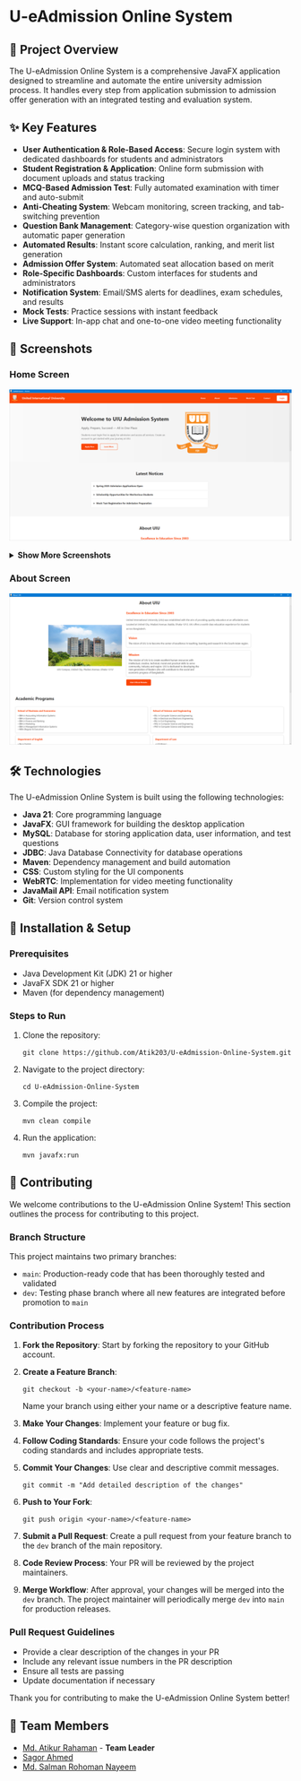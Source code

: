 # U-eAdmission Online System

## 🚀 Project Overview

The U-eAdmission Online System is a comprehensive JavaFX application designed to streamline and automate the entire university admission process. It handles every step from application submission to admission offer generation with an integrated testing and evaluation system.


## ✨ Key Features

- **User Authentication & Role-Based Access**: Secure login system with dedicated dashboards for students and administrators
- **Student Registration & Application**: Online form submission with document uploads and status tracking
- **MCQ-Based Admission Test**: Fully automated examination with timer and auto-submit
- **Anti-Cheating System**: Webcam monitoring, screen tracking, and tab-switching prevention
- **Question Bank Management**: Category-wise question organization with automatic paper generation
- **Automated Results**: Instant score calculation, ranking, and merit list generation
- **Admission Offer System**: Automated seat allocation based on merit
- **Role-Specific Dashboards**: Custom interfaces for students and administrators
- **Notification System**: Email/SMS alerts for deadlines, exam schedules, and results
- **Mock Tests**: Practice sessions with instant feedback
- **Live Support**: In-app chat and one-to-one video meeting functionality

## 📸 Screenshots

### Home Screen
![Home Screen](img/Home-1.png)

<details>
  <summary><b>Show More Screenshots</b></summary>

### Additional Home Screen Views
![Home Screen 2](img/Home-2.png)

![Home Screen 3](img/Home-3.png)

</details>

### About Screen
![About Screen](img/about-1.png)



## 🛠️ Technologies

The U-eAdmission Online System is built using the following technologies:

- **Java 21**: Core programming language
- **JavaFX**: GUI framework for building the desktop application
- **MySQL**: Database for storing application data, user information, and test questions
- **JDBC**: Java Database Connectivity for database operations
- **Maven**: Dependency management and build automation
- **CSS**: Custom styling for the UI components
- **WebRTC**: Implementation for video meeting functionality
- **JavaMail API**: Email notification system
- **Git**: Version control system

## 🔧 Installation & Setup

### Prerequisites
- Java Development Kit (JDK) 21 or higher
- JavaFX SDK 21 or higher
- Maven (for dependency management)

### Steps to Run
1. Clone the repository:
   ```
   git clone https://github.com/Atik203/U-eAdmission-Online-System.git
   ```

2. Navigate to the project directory:
   ```
   cd U-eAdmission-Online-System
   ```

3. Compile the project:
   ```
   mvn clean compile
   ```

4. Run the application:
   ```
   mvn javafx:run
   ```


## 🤝 Contributing

We welcome contributions to the U-eAdmission Online System! This section outlines the process for contributing to this project.

### Branch Structure

This project maintains two primary branches:
- `main`: Production-ready code that has been thoroughly tested and validated
- `dev`: Testing phase branch where all new features are integrated before promotion to `main`

### Contribution Process

1. **Fork the Repository**: Start by forking the repository to your GitHub account.

2. **Create a Feature Branch**: 
   ```
   git checkout -b <your-name>/<feature-name>
   ```
   Name your branch using either your name or a descriptive feature name.

3. **Make Your Changes**: Implement your feature or bug fix.

4. **Follow Coding Standards**: Ensure your code follows the project's coding standards and includes appropriate tests.

5. **Commit Your Changes**: Use clear and descriptive commit messages.
   ```
   git commit -m "Add detailed description of the changes"
   ```

6. **Push to Your Fork**:
   ```
   git push origin <your-name>/<feature-name>
   ```

7. **Submit a Pull Request**: Create a pull request from your feature branch to the `dev` branch of the main repository.

8. **Code Review Process**: Your PR will be reviewed by the project maintainers.

9. **Merge Workflow**: After approval, your changes will be merged into the `dev` branch. The project maintainer will periodically merge `dev` into `main` for production releases.

### Pull Request Guidelines

- Provide a clear description of the changes in your PR
- Include any relevant issue numbers in the PR description
- Ensure all tests are passing
- Update documentation if necessary

Thank you for contributing to make the U-eAdmission Online System better!


## 👥 Team Members

- [Md. Atikur Rahaman](https://github.com/Atik203) - **Team Leader**
- [Sagor Ahmed](https://github.com/SASagorAhmed)
- [Md. Salman Rohoman Nayeem](https://github.com/Md-Salman-Rahman339)

